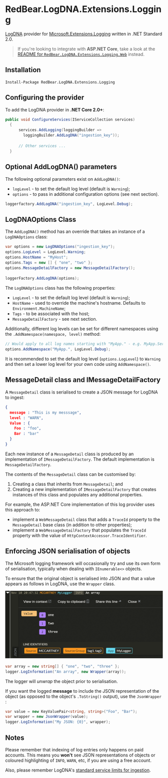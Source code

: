 # RedBear.LogDNA.Extensions.Logging
[LogDNA](https://logdna.com) provider for [Microsoft.Extensions.Logging](https://www.nuget.org/packages/Microsoft.Extensions.Logging) written in .NET Standard 2.0.

> If you're looking to integrate with **ASP.NET Core**, take a look at the [README for `RedBear.LogDNA.Extensions.Logging.Web`](https://github.com/RedBearSys/RedBear.LogDNA.Extensions.Logging.Web) instead.

## Installation

```
Install-Package RedBear.LogDNA.Extensions.Logging
```

## Configuring the provider

To add the LogDNA provider in **.NET Core 2.0+**:

```csharp
public void ConfigureServices(IServiceCollection services)
  {
      services.AddLogging(loggingBuilder =>
      	loggingBuilder.AddLogDNA("ingestion_key"));
      
      // Other services ...
  }
```


## Optional AddLogDNA()  parameters

The following optional parameters exist on `AddLogDNA()`:

* `logLevel` - to set the default log level (default is `Warning`);
* `options` - to pass in additional configuration options (see next section).

```csharp
loggerfactory.AddLogDNA("ingestion_key", LogLevel.Debug);
```

## LogDNAOptions Class

The `AddLogDNA()` method has an override that takes an instance of a `LogDNAOptions` class:

```csharp
var options = new LogDNAOptions("ingestion_key");
options.LogLevel = LogLevel.Warning;
options.HostName = "MyHost";
options.Tags = new [] { "one", "two" };
options.MessageDetailFactory = new MessageDetailFactory();

loggerFactory.AddLogDNA(options);
```

The `LogDNAOptions` class has the following properties:

* `LogLevel` - to set the default log level (default is `Warning`);
* `HostName` - used to override the machine's hostname. Defaults to `Environment.MachineName`;
* `Tags` - to be associated with the host;
* `MessageDetailFactory` - see next section.

Additionally, different log levels can be set for different namespaces using the `.AddNamespace(namespace, level)` method:

```csharp
// Would apply to all log names starting with "MyApp." - e.g. MyApp.Services, MyApp.Models, etc
options.AddNamespace("MyApp.", LogLevel.Debug);
```

It is recommended to set the default log level (`options.LogLevel`) to `Warning` and then set a lower log level for your own code using `AddNamespace()`.

## MessageDetail class and IMessageDetailFactory

A `MessageDetail` class is serialised to create a JSON message for LogDNA to ingest:

```json
{
  message : "This is my messsage",
  level : "WARN",
  Value : {
    Foo : "foo",
    Bar : "bar"
  }
}
```

Each new instance of a `MessageDetail` class is produced by an implementation of `IMessageDetailFactory`. The default implementation is `MessageDetailFactory`.

The contents of the `MessageDetail` class can be customised by:

1. Creating a class that inherits from `MessageDetail`; and
2. Creating a new implementation of `IMessageDetailFactory` that creates instances of this class and populates any additional properties.

For example, the ASP.NET Core implementation of this log provider uses this approach to:

* implement a `WebMessageDetail` class that adds a `TraceId` property to the `MessageDetail` base class (in addition to other properties);
* implement a `WebMessageDetailFactory` that populates the `TraceId` property with the value of `HttpContextAccessor.TraceIdentifier`.

## Enforcing JSON serialisation of objects

The Microsoft logging framework will occasionally try and use its own form of serialisation, typically when dealing with `IEnumerable<>` objects.

To ensure that the original object is serialised into JSON and that a value appears as follows in LogDNA, use the `Wrapper` class.

![An Array](docs/array.png)

```csharp
var array = new string[] { "one", "two", "three" };
logger.LogInformation("An array", new Wrapper(array));
```

The logger will *unwrap* the object prior to serialisation.

If you want the logged **message** to include the JSON representation of the object (as opposed to the object's `.ToString()` output), use the `JsonWrapper` :

```csharp
var value = new KeyValuePair<string, string>("Foo", "Bar");
var wrapper = new JsonWrapper(value);
logger.LogInformation("My JSON: {0}", wrapper);
```

## Notes

Please remember that indexing of log entries only happens on paid accounts. This means you **won't** see JSON representations of objects or coloured highlighting of `INFO`, `WARN`, etc, if you are using a free account.

Also, please remember LogDNA's [standard service limits for ingestion](https://docs.logdna.com/docs/ingestion#section-service-limits).

